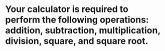 # Your calculator is required to perform the following operations: addition, subtraction, multiplication, division, square, and square root.
